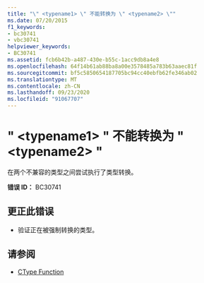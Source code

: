 ```yaml
---
title: "\" <typename1> \" 不能转换为 \" <typename2> \""
ms.date: 07/20/2015
f1_keywords:
- bc30741
- vbc30741
helpviewer_keywords:
- BC30741
ms.assetid: fcb6b42b-a487-430e-b55c-1acc9db8a4e8
ms.openlocfilehash: 64f14b61ab88ba8a00e3578485a783b63aaec81f
ms.sourcegitcommit: bf5c5850654187705bc94cc40ebfb62fe346ab02
ms.translationtype: MT
ms.contentlocale: zh-CN
ms.lasthandoff: 09/23/2020
ms.locfileid: "91067707"
---
```

# <a name="typename1-cannot-be-converted-to-typename2"></a>" \<typename1> " 不能转换为 " \<typename2> "

在两个不兼容的类型之间尝试执行了类型转换。  
  
 **错误 ID：** BC30741  
  
## <a name="to-correct-this-error"></a>更正此错误  
  
- 验证正在被强制转换的类型。  
  
## <a name="see-also"></a>请参阅

- [CType Function](../language-reference/functions/ctype-function.md)
